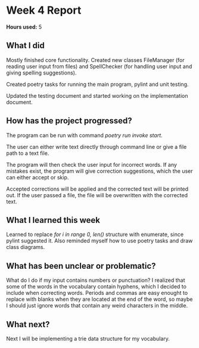 # Week 4 Report

**Hours used:** 5

## What I did

Mostly finished core functionality. Created new classes FileManager (for reading user input from files) and SpellChecker (for handling user input and giving spelling suggestions).

Created poetry tasks for running the main program, pylint and unit testing.

Updated the testing document and started working on the implementation document.

## How has the project progressed?

The program can be run with command _poetry run invoke start_.

The user can either write text directly through command line or give a file path to a text file.

The program will then check the user input for incorrect words. If any mistakes exist, the program will give correction suggestions, which the user can either accept or skip.

Accepted corrections will be applied and the corrected text will be printed out. If the user passed a file, the file will be overwritten with the corrected text.

## What I learned this week

Learned to replace _for i in range 0, len()_ structure with enumerate, since pylint suggested it. Also reminded myself how to use poetry tasks and draw class diagrams.

## What has been unclear or problematic?

What do I do if my input contains numbers or punctuation? I realized that some of the words in the vocabulary contain hyphens, which I decided to include when correcting words. Periods and commas are easy enought to replace with blanks when they are located at the end of the word, so maybe I should just ignore words that contain any weird characters in the middle.

## What next?

Next I will be implementing a trie data structure for my vocabulary.
